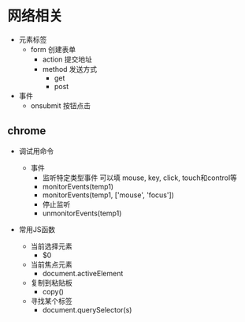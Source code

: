 # 网络相关
* 元素标签
  * form 创建表单
    * action    提交地址
    * method    发送方式    
      * get
      * post
* 事件
  * onsubmit    按钮点击



## chrome
+ 调试用命令
  + 事件
    + 监听特定类型事件 可以填 mouse, key, click, touch和control等
    + monitorEvents(temp1)
    + monitorEvents(temp1, ['mouse', 'focus'])
    + 停止监听
    + unmonitorEvents(temp1)

+ 常用JS函数
  + 当前选择元素
    + $0
  + 当前焦点元素
    + document.activeElement
  + 复制到粘贴板
    + copy()
  + 寻找某个标签
    + document.querySelector(s)